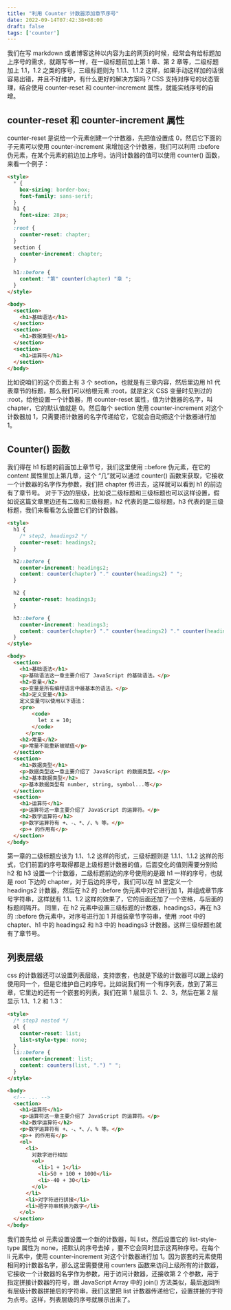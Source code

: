 ```yaml
---
title: "利用 Counter 计数器添加章节序号"
date: 2022-09-14T07:42:38+08:00
draft: false
tags: ['counter']
---
```


我们在写 markdown 或者博客这种以内容为主的网页的时候，经常会有给标题加上序号的需求，就跟写书一样，在一级标题前加上第 1 章、第 2 章等，二级标题加上 1.1，1.2 之类的序号，三级标题则为 1.1.1、1.1.2 这样，如果手动这样加的话很容易出错，并且不好维护，有什么更好的解决方案吗？CSS 支持对序号的状态管理，结合使用 counter-reset 和 counter-increment 属性，就能实线序号的自增。

## **counter-reset 和 counter-increment 属性**

counter-reset 是说给一个元素创建一个计数器，先把值设置成 0，然后它下面的子元素可以使用 counter-increment 来增加这个计数器，我们可以利用 ::before 伪元素，在某个元素的前边加上序号。访问计数器的值可以使用 counter() 函数，来看一个例子：

```html
<style>
  * {
    box-sizing: border-box;
    font-family: sans-serif;
  }
  h1 {
    font-size: 28px;
  }
  :root {
    counter-reset: chapter;
  }
  section {
    counter-increment: chapter;
  }

  h1::before {
    content: "第" counter(chapter) "章 ";
  }
</style>

<body>
  <section>
    <h1>基础语法</h1>
  </section>
  <section>
    <h1>数据类型</h1>
  </section>
  <section>
    <h1>运算符</h1>
  </section>
</body>
```

比如说咱们的这个页面上有 3 个 section，也就是有三章内容，然后里边用 h1 代表章节的标题，那么我们可以给根元素 :root，就是定义 CSS 变量时见到过的 :root，给他设置一个计数器，用 counter-reset 属性，值为计数器的名字，叫 chapter，它的默认值就是 0。然后每个 section 使用 counter-increment 对这个计数器加 1，只需要把计数器的名字传递给它，它就会自动把这个计数器进行加 1。

## Counter() 函数

我们得在 h1 标题的前面加上章节号，我们这里使用 ::before 伪元素，在它的 content 属性里加上第几章，这个 “几”就可以通过 counter() 函数来获取，它接收一个计数器的名字作为参数，我们把 chapter 传进去，这样就可以看到 h1 的前边有了章节号。 对于下边的层级，比如说二级标题和三级标题也可以这样设置，假如说这篇文章里边还有二级和三级标题，h2 代表的是二级标题，h3 代表的是三级标题，我们来看看怎么设置它们的计数器。

```html
<style>
  h1 {
    /* step2, headings2 */
    counter-reset: headings2;
  }

  h2::before {
    counter-increment: headings2;
    content: counter(chapter) "." counter(headings2) " ";
  }

  h2 {
    counter-reset: headings3;
  }

  h3::before {
    counter-increment: headings3;
    content: counter(chapter) "." counter(headings2) "." counter(headings3) " ";
  }
</style>

<body>
  <section>
    <h1>基础语法</h1>
    <p>基础语法这一章主要介绍了 JavaScript 的基础语法。</p>
    <h2>变量</h2>
    <p>变量是所有编程语言中最基本的语法。</p>
    <h3>定义变量</h3>
    定义变量可以使用以下语法：
    <pre>
        <code>
          let x = 10;
        </code>
      </pre>
    <h2>常量</h2>
    <p>常量不能重新被赋值</p>
  </section>
  <section>
    <h1>数据类型</h1>
    <p>数据类型这一章主要介绍了 JavaScript 的数据类型。</p>
    <h2>基本数据类型</h2>
    <p>基本数据类型有 number, string, symbol...等</p>
  </section>
  <section>
    <h1>运算符</h1>
    <p>运算符这一章主要介绍了 JavaScript 的运算符。</p>
    <h2>数学运算符</h2>
    <p>数学运算符有 +、-、*、/、% 等。</p>
    <p>+ 的作用有</p>
  </section>
</body>
```

第一章的二级标题应该为 1.1、1.2 这样的形式，三级标题则是 1.1.1、1.1.2 这样的形式，它们前面的序号取得都是上级标题计数器的值，后面变化的值则需要分别给 h2 和 h3 设置一个计数器，二级标题前边的序号使用的是跟 h1 一样的序号，也就是 root 下边的 chapter，对于后边的序号，我们可以在 h1 里定义一个 headings2 计数器，然后在 h2 的 ::before 伪元素中对它进行加 1，并组成章节序号字符串，这样就有 1.1、1.2 这样的效果了，它的后面还加了一个空格，与后面的标题间隔开。 同里，在 h2 元素中设置三级标题的计数器，headings3，再在 h3 的 ::before 伪元素中，对序号进行加 1 并组装章节字符串，使用 :root 中的 chapter、h1 中的 headings2 和 h3 中的 headings3 计数器。这样三级标题也就有了章节号。

## 列表层级

css 的计数器还可以设置列表层级，支持嵌套，也就是下级的计数器可以跟上级的使用同一个，但是它维护自己的序号。比如说我们有一个有序列表，放到了第三章，它里边的还有一个嵌套的列表，我们在第 1 层显示 1、2、3，然后在第 2 层显示 1.1、1.2 和 1.3：

```html
<style>
  /* step3 nested */
  ol {
    counter-reset: list;
    list-style-type: none;
  }
  li::before {
    counter-increment: list;
    content: counters(list, ".") " ";
  }
</style>

<body>
  <!-- ... -->
  <section>
    <h1>运算符</h1>
    <p>运算符这一章主要介绍了 JavaScript 的运算符。</p>
    <h2>数学运算符</h2>
    <p>数学运算符有 +、-、*、/、% 等。</p>
    <p>+ 的作用有</p>
    <ol>
      <li>
        对数字进行相加
        <ol>
          <li>1 + 1</li>
          <li>50 + 100 + 1000</li>
          <li>-40 + 30</li>
        </ol>
      </li>
      <li>对字符进行拼接</li>
      <li>把字符串转换为数字</li>
    </ol>
  </section>
</body>
```

我们首先给 ol 元素设置设置一个新的计数器，叫 list，然后设置它的 list-style-type 属性为 none，把默认的序号去掉 ，要不它会同时显示这两种序号。在每个 li 元素中，使用 counter-increment 对这个计数器进行加 1。因为嵌套的元素使用相同的计数器名字，那么这里需要使用 counters 函数来访问上级所有的计数器，它接收一个计数器的名字作为参数，用于访问计数器，还接收第 2 个参数，用于指定拼接计数器的符号，跟 JavaScript Array 中的 join() 方法类似，最后返回所有层级计数器拼接后的字符串，我们这里把 list 计数器传递给它，设置拼接的字符为点号。这样，列表层级的序号就展示出来了。